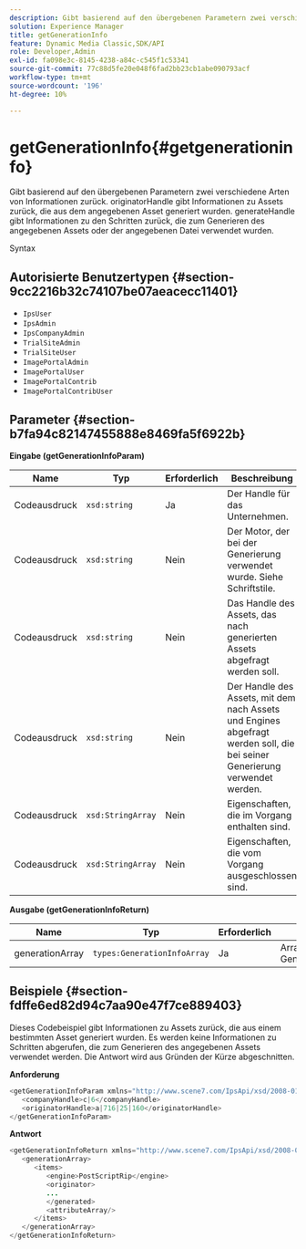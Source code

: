 ```yaml
---
description: Gibt basierend auf den übergebenen Parametern zwei verschiedene Arten von Informationen zurück. originatorHandle gibt Informationen zu Assets zurück, die aus dem angegebenen Asset generiert wurden. generateHandle gibt Informationen zu den Schritten zurück, die zum Generieren des angegebenen Assets oder der angegebenen Datei verwendet wurden.
solution: Experience Manager
title: getGenerationInfo
feature: Dynamic Media Classic,SDK/API
role: Developer,Admin
exl-id: fa098e3c-8145-4238-a84c-c545f1c53341
source-git-commit: 77c88d5fe20e048f6fad2bb23cb1abe090793acf
workflow-type: tm+mt
source-wordcount: '196'
ht-degree: 10%

---
```


# getGenerationInfo{#getgenerationinfo}

Gibt basierend auf den übergebenen Parametern zwei verschiedene Arten von Informationen zurück. originatorHandle gibt Informationen zu Assets zurück, die aus dem angegebenen Asset generiert wurden. generateHandle gibt Informationen zu den Schritten zurück, die zum Generieren des angegebenen Assets oder der angegebenen Datei verwendet wurden.

Syntax

## Autorisierte Benutzertypen {#section-9cc2216b32c74107be07aeacecc11401}

* `IpsUser`
* `IpsAdmin`
* `IpsCompanyAdmin`
* `TrialSiteAdmin`
* `TrialSiteUser`
* `ImagePortalAdmin`
* `ImagePortalUser`
* `ImagePortalContrib`
* `ImagePortalContribUser`

## Parameter {#section-b7fa94c82147455888e8469fa5f6922b}

**Eingabe (getGenerationInfoParam)**

| Name | Typ | Erforderlich | Beschreibung |
|---|---|---|---|
| Codeausdruck | `xsd:string` | Ja | Der Handle für das Unternehmen. |
| Codeausdruck | `xsd:string` | Nein | Der Motor, der bei der Generierung verwendet wurde. Siehe Schriftstile. |
| Codeausdruck | `xsd:string` | Nein | Das Handle des Assets, das nach generierten Assets abgefragt werden soll. |
| Codeausdruck | `xsd:string` | Nein | Der Handle des Assets, mit dem nach Assets und Engines abgefragt werden soll, die bei seiner Generierung verwendet werden. |
| Codeausdruck | `xsd:StringArray` | Nein | Eigenschaften, die im Vorgang enthalten sind. |
| Codeausdruck | `xsd:StringArray` | Nein | Eigenschaften, die vom Vorgang ausgeschlossen sind. |

**Ausgabe (getGenerationInfoReturn)**

| Name | Typ | Erforderlich | Beschreibung |
|---|---|---|---|
| generationArray | `types:GenerationInfoArray` | Ja | Array von Generierungsinformationen. |

## Beispiele {#section-fdffe6ed82d94c7aa90e47f7ce889403}

Dieses Codebeispiel gibt Informationen zu Assets zurück, die aus einem bestimmten Asset generiert wurden. Es werden keine Informationen zu Schritten abgerufen, die zum Generieren des angegebenen Assets verwendet werden. Die Antwort wird aus Gründen der Kürze abgeschnitten.

**Anforderung**

```java
<getGenerationInfoParam xmlns="http://www.scene7.com/IpsApi/xsd/2008-01-15">
   <companyHandle>c|6</companyHandle>
   <originatorHandle>a|716|25|160</originatorHandle>
</getGenerationInfoParam>
```

**Antwort**

```java
<getGenerationInfoReturn xmlns="http://www.scene7.com/IpsApi/xsd/2008-01-15">
   <generationArray>
      <items>
         <engine>PostScriptRip</engine>
         <originator>
         ...
         </generated>
         <attributeArray/>
      </items>
   </generationArray>
</getGenerationInfoReturn>
```
